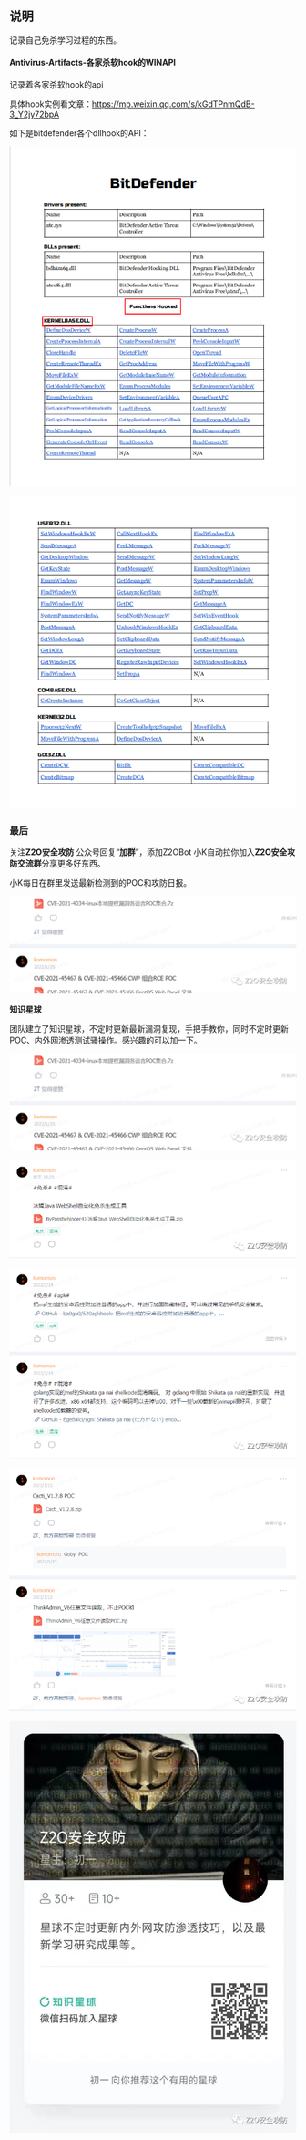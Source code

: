 ## 说明

记录自己免杀学习过程的东西。

#### Antivirus-Artifacts-各家杀软hook的WINAPI

记录着各家杀软hook的api

具体hook实例看文章：https://mp.weixin.qq.com/s/kGdTPnmQdB-3_Y2jy72bpA

如下是bitdefender各个dllhook的API：

![image-20220505114234088](images/image-20220505114234088.png)

![image-20220505114229973](images/image-20220505114229973.png)



### 最后

关注**Z2O安全攻防** 公众号回复“**加群**”，添加Z2OBot 小K自动拉你加入**Z2O安全攻防交流群**分享更多好东西。

小K每日在群里发送最新检测到的POC和攻防日报。

![图片](images/640.png)

**知识星球**

团队建立了知识星球，不定时更新最新漏洞复现，手把手教你，同时不定时更新POC、内外网渗透测试骚操作。感兴趣的可以加一下。

![img](images/640.png)

![图片](images/640-16476797749971.png)

![图片](images/640-16476797749972.png)

![图片](images/640-16476797749973.png)

![图片](images/640-16476797749984.jpeg)

